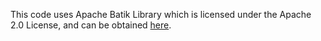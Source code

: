 This code uses Apache Batik Library which is licensed under the Apache 2.0 License, and can be obtained [here](https://xmlgraphics.apache.org/batik/).